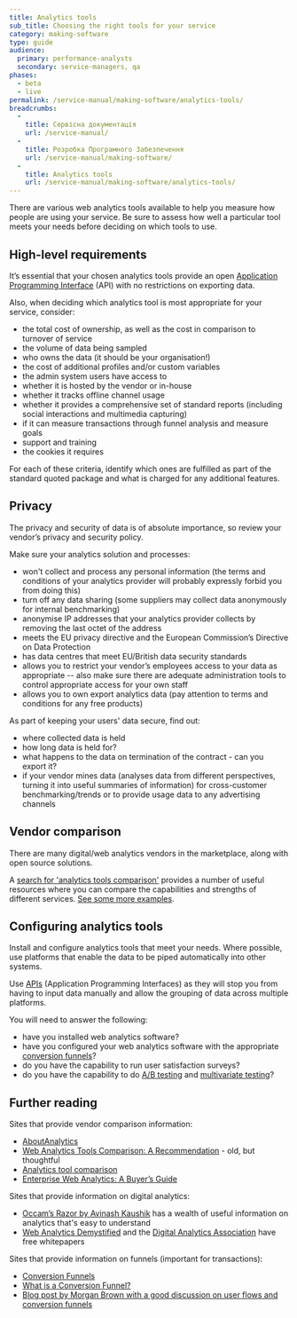 ```yaml
---
title: Analytics tools
sub_title: Choosing the right tools for your service
category: making-software
type: guide
audience:
  primary: performance-analysts 
  secondary: service-managers, qa
phases:
  - beta
  - live
permalink: /service-manual/making-software/analytics-tools/
breadcrumbs:
  -
    title: Сервісна документація
    url: /service-manual/
  -
    title: Розробка Програмного Забезпечення
    url: /service-manual/making-software/
  -
    title: Analytics tools
    url: /service-manual/making-software/analytics-tools/
---
```


There are various web analytics tools available to help you measure how people are using your service. Be sure to assess how well a particular tool meets your needs before deciding on which tools to use.

## High-level requirements

It’s essential that your chosen analytics tools provide an open [Application Programming Interface](/service-manual/making-software/apis.html) (API) with no restrictions on exporting data.

Also, when deciding which analytics tool is most appropriate for your service, consider:


* the total cost of ownership, as well as the cost in comparison to turnover of service
* the volume of data being sampled
* who owns the data (it should be your organisation!)
* the cost of additional profiles and/or custom variables
* the admin system users have access to
* whether it is hosted by the vendor or in-house
* whether it tracks offline channel usage
* whether it provides a comprehensive set of standard reports (including social interactions and multimedia capturing)
* if it can measure transactions through funnel analysis and measure goals
* support and training
* the cookies it requires

For each of these criteria, identify which ones are fulfilled as part of the standard quoted package and what is charged for any additional features.

## Privacy

The privacy and security of data is of absolute importance, so review your vendor’s privacy and security policy.

Make sure your analytics solution and processes:

* won't collect and process any personal information (the terms and conditions of your analytics provider will probably expressly forbid you from doing this)
* turn off any data sharing (some suppliers may collect data anonymously for internal benchmarking)
* anonymise IP addresses that your analytics provider collects by removing the last octet of the address
* meets the EU privacy directive and the European Commission’s Directive on Data Protection
* has data centres that meet EU/British data security standards
* allows you to restrict your vendor’s employees access to your data as appropriate -- also make sure there are adequate administration tools to control appropriate access for your own staff
* allows you to own export analytics data (pay attention to terms and conditions for any free products)

As part of keeping your users' data secure, find out:

* where collected data is held
* how long data is held for?
* what happens to the data on termination of the contract - can you export it?
* if your vendor mines data (analyses data from different perspectives, turning it into useful summaries of information) for cross-customer benchmarking/trends or to provide usage data to any advertising channels

## Vendor comparison

There are many digital/web analytics vendors in the marketplace, along with open source solutions.

A [search for 'analytics tools comparison'](https://www.bing.com/search?q=analytics+tools+comparison) provides a number of useful resources where you can compare the capabilities and strengths of different services. [See some more examples](#further-reading).

## Configuring analytics tools

Install and configure analytics tools that meet your needs. Where possible, use platforms that enable the data to be piped automatically into other systems.

Use [APIs](https://en.wikipedia.org/wiki/Application_programming_interface) (Application Programming Interfaces) as they will stop you from having to input data manually and allow the grouping of data across multiple platforms.

You will need to answer the following:

* have you installed web analytics software?
* have you configured your web analytics software with the appropriate [conversion funnels](https://en.wikipedia.org/wiki/Conversion_funnel)?
* do you have the capability to run user satisfaction surveys?
* do you have the capability to do [A/B testing](https://en.wikipedia.org/wiki/Ab_testing) and [multivariate testing](https://en.wikipedia.org/wiki/Multivariate_testing)?

## Further reading

Sites that provide vendor comparison information:

* [AboutAnalytics](http://www.aboutanalytics.com/)
* [Web Analytics Tools Comparison: A Recommendation](http://www.kaushik.net/avinash/web-analytics-tools-comparison-a-recommendation/) - old, but thoughtful
* [Analytics tool comparison](http://www.slideshare.net/shvmdhwn/analytics-tool-comparison)
* [Enterprise Web Analytics: A Buyer’s Guide](http://searchengineland.com/buyers-guides/enterprise-web-analytics-tools-in-the-facebook-era-a-buyers-guide)

Sites that provide information on digital analytics:

* [Occam’s Razor by Avinash Kaushik](http://www.kaushik.net/avinash/) has a wealth of useful information on analytics that's easy to understand
* [Web Analytics Demystified](http://www.webanalyticsdemystified.com/) and the [Digital Analytics Association](http://www.digitalanalyticsassociation.org/) have free whitepapers

Sites that provide information on funnels (important for transactions):

* [Conversion Funnels](http://wiki.clicktale.com/Article/Conversion_Funnels)
* [What is a Conversion Funnel?](http://www.webics.com.au/blog/conversion-tracking/conversion-funnel/)
* [Blog post by Morgan Brown with a good discussion on user flows and conversion funnels](http://www.smashingmagazine.com/2012/01/04/stop-designing-pages-start-designing-flows/)

